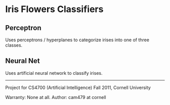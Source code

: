Iris Flowers Classifiers
============================

## Perceptron
Uses perceptrons / hyperplanes to categorize irises into one of three classes.

## Neural Net
Uses artificial neural network to classify irises.

-------------------------------------------

Project for CS4700 (Artificial Intelligence)
Fall 2011, Cornell University

Warranty: None at all.
Author: cam479 at cornell